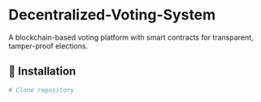 # Decentralized-Voting-System
A blockchain-based voting platform with smart contracts for transparent, tamper-proof elections.

## 🚀 Installation
```bash
# Clone repository

```
